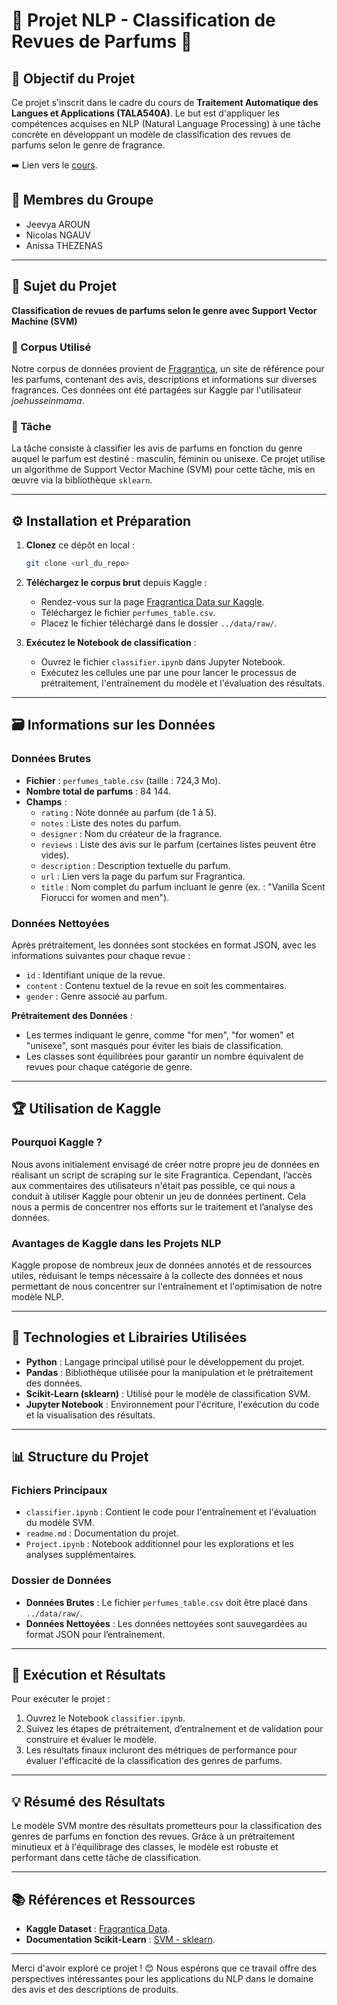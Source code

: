 # 🌸 Projet NLP - Classification de Revues de Parfums 🌸

## 📝 Objectif du Projet

Ce projet s'inscrit dans le cadre du cours de **Traitement Automatique des Langues et Applications (TALA540A)**. Le but est d'appliquer les compétences acquises en NLP (Natural Language Processing) à une tâche concrète en développant un modèle de classification des revues de parfums selon le genre de fragrance. 

➡️ Lien vers le [cours](https://github.com/RimeAB/TALA540A-24-25/tree/main).

## 👥 Membres du Groupe
- Jeevya AROUN
- Nicolas NGAUV  
- Anissa THEZENAS 

---

## 🌸 Sujet du Projet 
**Classification de revues de parfums selon le genre avec Support Vector Machine (SVM)**

### 📂 Corpus Utilisé
Notre corpus de données provient de [Fragrantica](https://www.kaggle.com/datasets/joehusseinmama/fragrantica-data), un site de référence pour les parfums, contenant des avis, descriptions et informations sur diverses fragrances. Ces données ont été partagées sur Kaggle par l'utilisateur *joehusseinmama*.

### 🎯 Tâche
La tâche consiste à classifier les avis de parfums en fonction du genre auquel le parfum est destiné : masculin, féminin ou unisexe. Ce projet utilise un algorithme de Support Vector Machine (SVM) pour cette tâche, mis en œuvre via la bibliothèque `sklearn`.

---

## ⚙️ Installation et Préparation

1. **Clonez** ce dépôt en local :
   ```bash
   git clone <url_du_repo>

2. **Téléchargez le corpus brut** depuis Kaggle :
   - Rendez-vous sur la page [Fragrantica Data sur Kaggle](https://www.kaggle.com/datasets/joehusseinmama/fragrantica-data).
   - Téléchargez le fichier `perfumes_table.csv`.
   - Placez le fichier téléchargé dans le dossier `../data/raw/`.

3. **Exécutez le Notebook de classification** :
   - Ouvrez le fichier `classifier.ipynb` dans Jupyter Notebook.
   - Exécutez les cellules une par une pour lancer le processus de prétraitement, l'entraînement du modèle et l'évaluation des résultats.

---

## 🗃️ Informations sur les Données

### Données Brutes
- **Fichier** : `perfumes_table.csv` (taille : 724,3 Mo).
- **Nombre total de parfums** : 84 144.
- **Champs** : 
  - `rating` : Note donnée au parfum (de 1 à 5).
  - `notes` : Liste des notes du parfum.
  - `designer` : Nom du créateur de la fragrance.
  - `reviews` : Liste des avis sur le parfum (certaines listes peuvent être vides).
  - `description` : Description textuelle du parfum.
  - `url` : Lien vers la page du parfum sur Fragrantica.
  - `title` : Nom complet du parfum incluant le genre (ex. : "Vanilla Scent Fiorucci for women and men").

### Données Nettoyées
Après prétraitement, les données sont stockées en format JSON, avec les informations suivantes pour chaque revue :
- `id` : Identifiant unique de la revue.
- `content` : Contenu textuel de la revue en soit les commentaires.
- `gender` : Genre associé au parfum.

**Prétraitement des Données** :
- Les termes indiquant le genre, comme "for men", "for women" et "unisexe", sont masqués pour éviter les biais de classification.
- Les classes sont équilibrées pour garantir un nombre équivalent de revues pour chaque catégorie de genre.

---

## 🏆 Utilisation de Kaggle

### Pourquoi Kaggle ?
Nous avons initialement envisagé de créer notre propre jeu de données en réalisant un script de scraping sur le site Fragrantica. Cependant, l’accès aux commentaires des utilisateurs n'était pas possible, ce qui nous a conduit à utiliser Kaggle pour obtenir un jeu de données pertinent. Cela nous a permis de concentrer nos efforts sur le traitement et l’analyse des données.

### Avantages de Kaggle dans les Projets NLP
Kaggle propose de nombreux jeux de données annotés et de ressources utiles, réduisant le temps nécessaire à la collecte des données et nous permettant de nous concentrer sur l'entraînement et l'optimisation de notre modèle NLP.

---

## 🔧 Technologies et Librairies Utilisées

- **Python** : Langage principal utilisé pour le développement du projet.
- **Pandas** : Bibliothèque utilisée pour la manipulation et le prétraitement des données.
- **Scikit-Learn (sklearn)** : Utilisé pour le modèle de classification SVM.
- **Jupyter Notebook** : Environnement pour l'écriture, l'exécution du code et la visualisation des résultats.

---

## 📊 Structure du Projet

### Fichiers Principaux
- `classifier.ipynb` : Contient le code pour l'entraînement et l'évaluation du modèle SVM.
- `readme.md` : Documentation du projet.
- `Project.ipynb` : Notebook additionnel pour les explorations et les analyses supplémentaires.

### Dossier de Données
- **Données Brutes** : Le fichier `perfumes_table.csv` doit être placé dans `../data/raw/`.
- **Données Nettoyées** : Les données nettoyées sont sauvegardées au format JSON pour l’entraînement.

---

## 🚀 Exécution et Résultats

Pour exécuter le projet :
1. Ouvrez le Notebook `classifier.ipynb`.
2. Suivez les étapes de prétraitement, d’entraînement et de validation pour construire et évaluer le modèle.
3. Les résultats finaux incluront des métriques de performance pour évaluer l'efficacité de la classification des genres de parfums.

---

## 💡 Résumé des Résultats

Le modèle SVM montre des résultats prometteurs pour la classification des genres de parfums en fonction des revues. Grâce à un prétraitement minutieux et à l'équilibrage des classes, le modèle est robuste et performant dans cette tâche de classification.

---

## 📚 Références et Ressources
- **Kaggle Dataset** : [Fragrantica Data](https://www.kaggle.com/datasets/joehusseinmama/fragrantica-data).
- **Documentation Scikit-Learn** : [SVM - sklearn](https://scikit-learn.org/stable/modules/svm.html).

---

Merci d'avoir exploré ce projet ! 😊 Nous espérons que ce travail offre des perspectives intéressantes pour les applications du NLP dans le domaine des avis et des descriptions de produits.